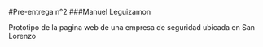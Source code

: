 #Pre-entrega n°2
###Manuel Leguizamon

Prototipo de la pagina web de una empresa de seguridad ubicada en San Lorenzo
